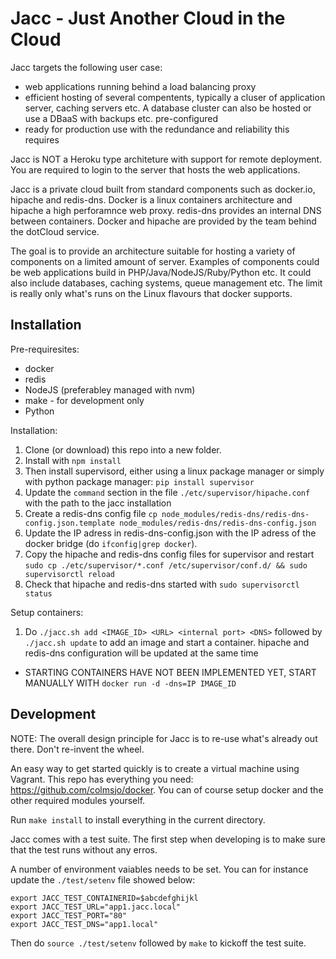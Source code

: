 Jacc - Just Another Cloud in the Cloud
======================================

Jacc targets the following user case:

 * web applications running behind a load balancing proxy
 * efficient hosting of several compentents, typically a cluser of application server, caching servers etc. A database cluster can also be hosted or use a DBaaS with backups etc. pre-configured
 * ready for production use with the redundance and reliability this requires

Jacc is NOT a Heroku type architeture with support for remote deployment. You are required to login to the server that hosts the web applications.

Jacc is a private cloud built from standard components such as docker.io, hipache and redis-dns. Docker is a linux containers architecture and hipache a high perforamnce web proxy. redis-dns provides an internal DNS between containers. Docker and hipache are provided by the team behind the dotCloud service.

The goal is to provide an architecture suitable for hosting a variety of components on a limited amount of server. Examples of components could be web applications build in PHP/Java/NodeJS/Ruby/Python etc. It could also include databases, caching systems, queue management etc. The limit is really only what's runs on the Linux flavours that docker supports.


Installation
------------

Pre-requiresites:

 * docker
 * redis
 * NodeJS (preferabley managed with nvm)
 * make - for development only
 * Python


Installation:

 1. Clone (or download) this repo into a new folder.
 1. Install with `npm install`
 1. Then install supervisord, either using a linux package manager or simply with python package manager: `pip install supervisor`
 1. Update the `command` section in the file `./etc/supervisor/hipache.conf` with the path to the jacc installation
 1. Create a redis-dns config file `cp node_modules/redis-dns/redis-dns-config.json.template node_modules/redis-dns/redis-dns-config.json`
 1. Update the IP adress in redis-dns-config.json with the IP adress of the docker bridge (do `ifconfig|grep docker`).
 1. Copy the hipache and redis-dns config files for supervisor and restart `sudo cp ./etc/supervisor/*.conf /etc/supervisor/conf.d/ && sudo supervisorctl reload`
 1. Check that hipache and redis-dns started with `sudo supervisorctl status`


Setup containers:

 1. Do `./jacc.sh add <IMAGE_ID> <URL> <internal port> <DNS>` followed by `./jacc.sh update` to add an image and start a container. hipache and redis-dns configuration will be updated at the same time
  * STARTING CONTAINERS HAVE NOT BEEN IMPLEMENTED YET, START MANUALLY WITH `docker run -d -dns=IP IMAGE_ID`


Development
------------

NOTE: The overall design principle for Jacc is to re-use what's already out there. Don't re-invent the wheel.


An easy way to get started quickly is to create a virtual machine using Vagrant. This repo has everything you need: https://github.com/colmsjo/docker. You can of course setup docker and the other required modules yourself.

Run `make install` to install everything in the current directory.

Jacc comes with a test suite. The first step when developing is to make sure that the test runs without any erros. 

A number of environment vaiables needs to be set. You can for instance update the `./test/setenv` file showed below:

```
export JACC_TEST_CONTAINERID=$abcdefghijkl
export JACC_TEST_URL="app1.jacc.local"
export JACC_TEST_PORT="80"
export JACC_TEST_DNS="app1.local"
```

Then do `source ./test/setenv` followed by `make` to kickoff the test suite.


